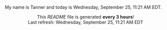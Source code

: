 My name is Tanner and today is Wednesday, September 25, 11:21 AM EDT.

<p align="center">This <i>README</i> file is generated <b>every 3 hours</b>!</br>Last refresh: Wednesday, September 25, 11:21 AM EDT<br /></p>
